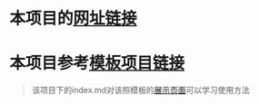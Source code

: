# 本项目的[网址链接](https://cnicsccas.github.io/20210604/)

# 本项目参考[模板项目链接](https://github.com/pages-themes/merlot)
>该项目下的index.md对该照模板的[展示页面](https://pages-themes.github.io/merlot/)可以学习使用方法
